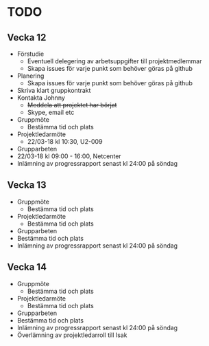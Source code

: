 # TODO

## Vecka 12
- Förstudie  
  - Eventuell delegering av arbetsuppgifter till projektmedlemmar  
  - Skapa issues för varje punkt som behöver göras på github  
- Planering
  - Skapa issues för varje punkt som behöver göras på github  
- Skriva klart gruppkontrakt  
- Kontakta Johnny  
  - ~~Meddela att projektet har börjat~~  
  - Skype, email etc
- Gruppmöte
  - Bestämma tid och plats
- Projektledarmöte
  - 22/03-18 kl 10:30, U2-009  
- Grupparbeten
 - 22/03-18 kl 09:00 - 16:00, Netcenter
- Inlämning av progressrapport senast kl 24:00 på söndag

## Vecka 13
- Gruppmöte
  - Bestämma tid och plats
- Projektledarmöte
  - Bestämma tid och plats
- Grupparbeten
 - Bestämma tid och plats
- Inlämning av progressrapport senast kl 24:00 på söndag
## Vecka 14
- Gruppmöte
  - Bestämma tid och plats
- Projektledarmöte
  - Bestämma tid och plats
- Grupparbeten
 - Bestämma tid och plats
- Inlämning av progressrapport senast kl 24:00 på söndag
- Överlämning av projektledarroll till Isak  
